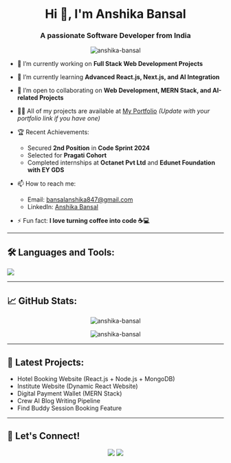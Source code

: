 <h1 align="center">Hi 👋, I'm Anshika Bansal</h1>
<h3 align="center">A passionate Software Developer from India</h3>

<p align="center">
  <img src="https://komarev.com/ghpvc/?username=anshika-bansal&label=Profile%20views&color=0e75b6&style=flat" alt="anshika-bansal" />
</p>

- 🔭 I’m currently working on **Full Stack Web Development Projects**

- 🌱 I’m currently learning **Advanced React.js, Next.js, and AI Integration**

- 👯 I’m open to collaborating on **Web Development, MERN Stack, and AI-related Projects**

- 👨‍💻 All of my projects are available at [My Portfolio](#) *(Update with your portfolio link if you have one)*

- 🏆 Recent Achievements:
  - Secured **2nd Position** in **Code Sprint 2024**
  - Selected for **Pragati Cohort**
  - Completed internships at **Octanet Pvt Ltd** and **Edunet Foundation with EY GDS**

- 📫 How to reach me:
  - Email: [bansalanshika847@gmail.com](mailto:bansalanshika847@gmail.com)
  - LinkedIn: [Anshika Bansal](https://www.linkedin.com/in/anshika-bansal-1839b4256/)

- ⚡ Fun fact: **I love turning coffee into code ☕💻**

---

## 🛠️ Languages and Tools:

<p align="left">
  <img src="https://skillicons.dev/icons?i=c,cpp,java,html,css,js,react,nodejs,express,mongodb,tailwind,bootstrap,git,github" />
</p>

---

## 📈 GitHub Stats:

<p align="center">
  <img src="https://github-readme-stats.vercel.app/api?username=anshika-bansal&show_icons=true&locale=en" alt="anshika-bansal" />
</p>

<p align="center">
  <img src="https://github-readme-streak-stats.herokuapp.com/?user=anshika-bansal" alt="anshika-bansal" />
</p>

---

## 📝 Latest Projects:

- Hotel Booking Website (React.js + Node.js + MongoDB)
- Institute Website (Dynamic React Website)
- Digital Payment Wallet (MERN Stack)
- Crew AI Blog Writing Pipeline
- Find Buddy Session Booking Feature

---

## 🌟 Let's Connect!

<p align="center">
  <a href="https://www.linkedin.com/in/anshika-bansal-1839b4256/"><img src="https://img.shields.io/badge/-Anshika%20Bansal-blue?style=for-the-badge&logo=Linkedin&logoColor=white"/></a>
  <a href="mailto:bansalanshika847@gmail.com"><img src="https://img.shields.io/badge/-bansalanshika847@gmail.com-c14438?style=for-the-badge&logo=Gmail&logoColor=white"/></a>
</p>

